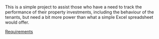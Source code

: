 This is a simple project to assist those who have a need to track the performance of their property investments, including the behaviour of the tenants, but need a bit more power than what a simple Excel spreadsheet would offer.

[Requirements](Requirements.md)